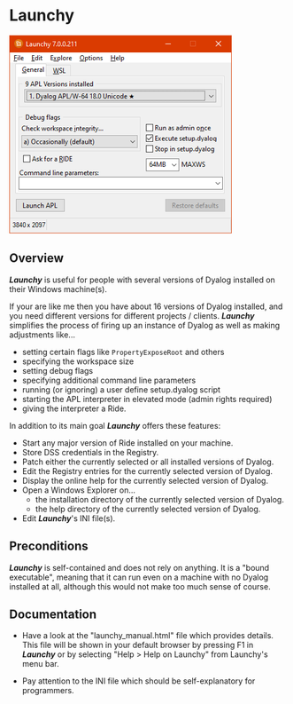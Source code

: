 # Launchy

![Launchy](https://github.com/aplteam/Launchy/blob/master/Launchy.png)

## Overview

**_Launchy_** is useful for people with several versions of Dyalog installed on their Windows machine(s). 

If your are like me then you have about 16 versions of Dyalog installed, and you need different versions for different projects / clients. **_Launchy_** simplifies the process of firing up an instance of Dyalog as well as making adjustments like...

* setting certain flags like `PropertyExposeRoot` and others
* specifying the workspace size
* setting debug flags
* specifying additional command line parameters
* running (or ignoring) a user define setup.dyalog script
* starting the APL interpreter in elevated mode (admin rights required)
* giving the interpreter a Ride.

In addition to its main goal **_Launchy_** offers these features:

* Start any major version of Ride installed on your machine.
* Store DSS credentials in the Registry.
* Patch either the currently selected or all installed versions of Dyalog.
* Edit the Registry entries for the currently selected version of Dyalog.
* Display the online help for the currently selected version of Dyalog.
* Open a Windows Explorer on...
  * the installation directory of the currently selected version of Dyalog.
  * the help directory of the currently selected version of Dyalog.
* Edit **_Launchy_**'s INI file(s).


## Preconditions

**_Launchy_** is self-contained and does not rely on anything. It is a "bound executable", meaning that it can run even on a machine with no Dyalog installed at all, although this would not make too much sense of course.


## Documentation

* Have a look at the "launchy_manual.html" file which provides details. This file will be shown in your default browser by pressing F1 in **_Launchy_** or by selecting "Help > Help on Launchy" from Launchy's menu bar.

* Pay attention to the INI file which should be self-explanatory for programmers.
